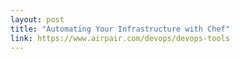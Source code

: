 ```yaml
---
layout: post
title: "Automating Your Infrastructure with Chef"
link: https://www.airpair.com/devops/devops-tools
---
```

